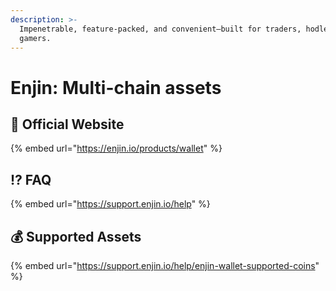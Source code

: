 ```yaml
---
description: >-
  Impenetrable, feature-packed, and convenient—built for traders, hodlers, and
  gamers.
---
```


# Enjin: Multi-chain assets

## :rocket: Official Website

{% embed url="https://enjin.io/products/wallet" %}

## :interrobang: FAQ

{% embed url="https://support.enjin.io/help" %}

## :moneybag: Supported Assets

{% embed url="https://support.enjin.io/help/enjin-wallet-supported-coins" %}
